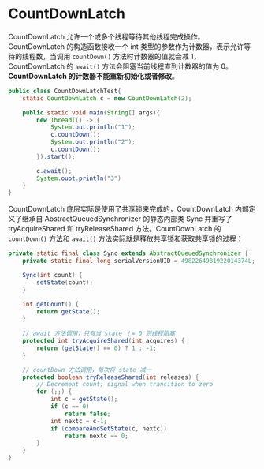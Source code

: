 # CountDownLatch

CountDownLatch 允许一个或多个线程等待其他线程完成操作。CountDownLatch 的构造函数接收一个 int 类型的参数作为计数器，表示允许等待的线程数，当调用 ```countDown()``` 方法时计数器的值就会减 1，CountDownLatch 的 ```await()``` 方法会阻塞当前线程直到计数器的值为 0。**CountDownLatch 的计数器不能重新初始化或者修改**。
```java
public class CountDownLatchTest{
    static CountDownLatch c = new CountDownLatch(2);

    public static void main(String[] args){
        new Thread(() -> {
            System.out.println("1");
            c.countDown();
            System.out.println("2");
            c.countDown();
        }).start();

        c.await();
        System.ouot.println("3")
    }
}
```
CountDownLatch 底层实际是使用了共享锁来完成的，CountDownLatch 内部定义了继承自 AbstractQueuedSynchronizer 的静态内部类 Sync 并重写了 tryAcquireShared 和 tryReleaseShared 方法。CountDownLatch 的 ```countDown()``` 方法和 ```await()``` 方法实际就是释放共享锁和获取共享锁的过程：
```java
private static final class Sync extends AbstractQueuedSynchronizer {
    private static final long serialVersionUID = 4982264981922014374L;

    Sync(int count) {
        setState(count);
    }

    int getCount() {
        return getState();
    }
    
    // await 方法调用，只有当 state ！= 0 则线程阻塞
    protected int tryAcquireShared(int acquires) {
        return (getState() == 0) ? 1 : -1;
    }

    // countDown 方法调用，每次将 state 减一
    protected boolean tryReleaseShared(int releases) {
        // Decrement count; signal when transition to zero
        for (;;) {
            int c = getState();
            if (c == 0)
                return false;
            int nextc = c-1;
            if (compareAndSetState(c, nextc))
                return nextc == 0;
        }
    }
}
```